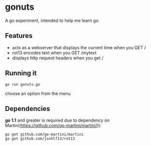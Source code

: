 gonuts
======
A go experiment, intended to help me learn go


Features
--------
 - acts as a webserver that displays the current time when you GET /
 - rot13 encodes text when you GET /mytext
 - displays http request headers when you get /

Running it
----------
~~~
go run gonuts.go
~~~

choose an option from the menu

Dependencies
------------
**go 1.1** and greater is required due to dependency on Martini(https://github.com/go-martini/martini/)):
~~~
go get github.com/go-martini/martini
go get github.com/joshlf13/rot13
~~~
